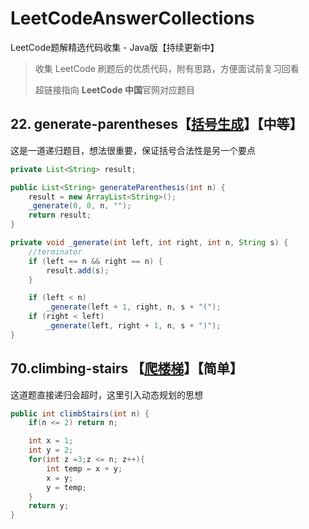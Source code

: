 # LeetCodeAnswerCollections

LeetCode题解精选代码收集 - Java版【持续更新中】

> 收集 LeetCode 刷题后的优质代码，附有思路，方便面试前复习回看
>
> 超链接指向 **LeetCode 中国**官网对应题目



## 22. generate-parentheses【[括号生成](https://leetcode-cn.com/problems/generate-parentheses/)】【中等】

这是一道递归题目，想法很重要，保证括号合法性是另一个要点

```java
private List<String> result;

public List<String> generateParenthesis(int n) {
    result = new ArrayList<String>();
    _generate(0, 0, n, "");
    return result;
}

private void _generate(int left, int right, int n, String s) {
    //terminator
    if (left == n && right == n) {
        result.add(s);
    }

    if (left < n)
        _generate(left + 1, right, n, s + "(");
    if (right < left)
        _generate(left, right + 1, n, s + ")");
}
```



## 70.climbing-stairs 【[爬楼梯](https://leetcode-cn.com/problems/climbing-stairs/)】【简单】

这道题直接递归会超时，这里引入动态规划的思想

```java
public int climbStairs(int n) {
    if(n <= 2) return n;

    int x = 1;
    int y = 2;
    for(int z =3;z <= n; z++){
        int temp = x + y;
        x = y;
        y = temp;
    }
    return y;
}
```

